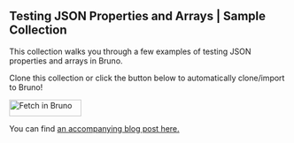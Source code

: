 ## Testing JSON Properties and Arrays | Sample Collection 

This collection walks you through a few examples of testing JSON properties and arrays in Bruno. 

Clone this collection or click the button below to automatically clone/import to Bruno!

[<img src="https://fetch.usebruno.com/button.svg" alt="Fetch in Bruno" style="width: 130px; height: 30px;" width="128" height="32">](https://fetch.usebruno.com?url=https%3A%2F%2Fgithub.com%2Fbruno-collections%2Fjson-testing-examples "target=_blank rel=noopener noreferrer")

You can find [an accompanying blog post here. ](https://blog.usebruno.com/working-with-json)
